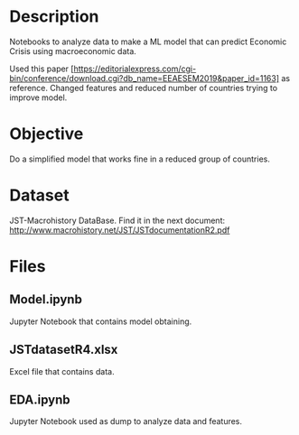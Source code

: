 # Description
Notebooks to analyze data to make a ML model that can predict Economic Crisis using macroeconomic data.  

Used this paper [https://editorialexpress.com/cgi-bin/conference/download.cgi?db_name=EEAESEM2019&paper_id=1163] as reference. Changed features and reduced number of countries trying to improve model.

# Objective
Do a simplified model that works fine in a reduced group of countries.

# Dataset
JST-Macrohistory DataBase. Find it in the next document:  
http://www.macrohistory.net/JST/JSTdocumentationR2.pdf

# Files
## Model.ipynb
Jupyter Notebook that contains model obtaining.

## JSTdatasetR4.xlsx
Excel file that contains data.

## EDA.ipynb
Jupyter Notebook used as dump to analyze data and features.
